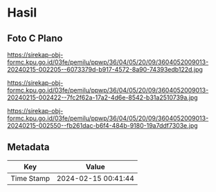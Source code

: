 # Hasil

## Foto C Plano

https://sirekap-obj-formc.kpu.go.id/03fe/pemilu/ppwp/36/04/05/20/09/3604052009013-20240215-002205--6073379d-b917-4572-8a90-74393edb122d.jpg

https://sirekap-obj-formc.kpu.go.id/03fe/pemilu/ppwp/36/04/05/20/09/3604052009013-20240215-002422--7fc2f62a-17a2-4d6e-8542-b31a2510739a.jpg

https://sirekap-obj-formc.kpu.go.id/03fe/pemilu/ppwp/36/04/05/20/09/3604052009013-20240215-002550--fb261dac-b6f4-484b-9180-19a7ddf7303e.jpg


## Metadata

| Key        | Value               |
| ---------- | ------------------- |
| Time Stamp | 2024-02-15 00:41:44 |



